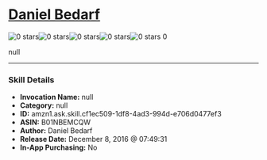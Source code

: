# [Daniel Bedarf](http://alexa.amazon.com/#skills/amzn1.ask.skill.cf1ec509-1df8-4ad3-994d-e706d0477ef3)
![0 stars](../../images/ic_star_border_black_18dp_1x.png)![0 stars](../../images/ic_star_border_black_18dp_1x.png)![0 stars](../../images/ic_star_border_black_18dp_1x.png)![0 stars](../../images/ic_star_border_black_18dp_1x.png)![0 stars](../../images/ic_star_border_black_18dp_1x.png) 0

null

***

### Skill Details

* **Invocation Name:** null
* **Category:** null
* **ID:** amzn1.ask.skill.cf1ec509-1df8-4ad3-994d-e706d0477ef3
* **ASIN:** B01NBEMCQW
* **Author:** Daniel Bedarf
* **Release Date:** December 8, 2016 @ 07:49:31
* **In-App Purchasing:** No
